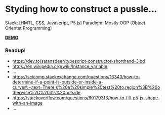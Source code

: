 # Styding how to construct a pussle...

Stack: [HMTL, CSS, Javascript, P5.js]
Paradigm: Mostly OOP (Object Orientet Programming)

**[DEMO](https://tsourdox.github.io/puzzle/)**

### Readup!
* https://dev.to/satansdeer/typescript-constructor-shorthand-3ibd
* https://en.wikipedia.org/wiki/Instance_variable
* ...
* https://scicomp.stackexchange.com/questions/16343/how-to-determine-if-a-point-is-outside-or-inside-a-curve#:~:text=There's%20a%20simple%20test%20to,region%3B%20otherwise%2C%20it's%20outside.
* https://stackoverflow.com/questions/60179313/how-to-fill-p5-js-shape-with-an-image
* ...
